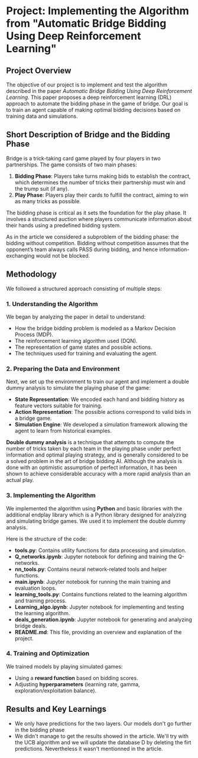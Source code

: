 # **Project: Implementing the Algorithm from "Automatic Bridge Bidding Using Deep Reinforcement Learning"**

## **Project Overview**
The objective of our project is to implement and test the algorithm described in the paper *Automatic Bridge Bidding Using Deep Reinforcement Learning*. This paper proposes a deep reinforcement learning (DRL) approach to automate the bidding phase in the game of bridge. Our goal is to train an agent capable of making optimal bidding decisions based on training data and simulations.

## **Short Description of Bridge and the Bidding Phase**
Bridge is a trick-taking card game played by four players in two partnerships. The game consists of two main phases:
1. **Bidding Phase**: Players take turns making bids to establish the contract, which determines the number of tricks their partnership must win and the trump suit (if any).
2. **Play Phase**: Players play their cards to fulfill the contract, aiming to win as many tricks as possible.

The bidding phase is critical as it sets the foundation for the play phase. It involves a structured auction where players communicate information about their hands using a predefined bidding system.

As in the article we considered a subproblem of the bidding phase: the bidding without competition. Bidding without competition assumes that the opponent’s team always calls PASS during bidding, and hence information-exchanging would not be blocked.

## **Methodology**
We followed a structured approach consisting of multiple steps:

### **1. Understanding the Algorithm**
We began by analyzing the paper in detail to understand:
- How the bridge bidding problem is modeled as a Markov Decision Process (MDP).
- The reinforcement learning algorithm used (DQN).
- The representation of game states and possible actions.
- The techniques used for training and evaluating the agent.

### **2. Preparing the Data and Environment**
Next, we set up the environment to train our agent and implement a double dummy analysis to simulate the playing phase of the game:
- **State Representation**: We encoded each hand and bidding history as feature vectors suitable for training.
- **Action Representation**: The possible actions correspond to valid bids in a bridge game.
- **Simulation Engine**: We developed a simulation framework allowing the agent to learn from historical examples.

**Double dummy analysis** is a technique that attempts to compute the number of tricks taken by each team in the playing phase under perfect information and optimal playing strategy, and is generally considered to be a solved problem in the art of bridge bidding AI. Although the analysis is done with an optimistic assumption of perfect information, it has been shown to achieve considerable accuracy with a more rapid analysis than an actual play.

### **3. Implementing the Algorithm**
We implemented the algorithm using **Python** and basic libraries with the additional endplay library which is a Python library designed for analyzing and simulating bridge games. We used it to implement the double dummy analysis.

Here is the structure of the code:

- **tools.py**: Contains utility functions for data processing and simulation.
- **Q_networks.ipynb**: Jupyter notebook for defining and training the Q-networks.
- **nn_tools.py**: Contains neural network-related tools and helper functions.
- **main.ipynb**: Jupyter notebook for running the main training and evaluation loops.
- **learning_tools.py**: Contains functions related to the learning algorithm and training process.
- **Learning_algo.ipynb**: Jupyter notebook for implementing and testing the learning algorithm.
- **deals_generation.ipynb**: Jupyter notebook for generating and analyzing bridge deals.
- **README.md**: This file, providing an overview and explanation of the project.

### **4. Training and Optimization**
We trained models by playing simulated games:
- Using a **reward function** based on bidding scores.
- Adjusting **hyperparameters** (learning rate, gamma, exploration/exploitation balance).

## **Results and Key Learnings**
- We only have predictions for the two layers. Our models don't go further in the bidding phase
- We didn't manage to get the results showed in the article. We'll try with the UCB algorithm and we will  update the database D by deleting the firt predictions. Nevertheless it wasn't mentionned in the article. 

